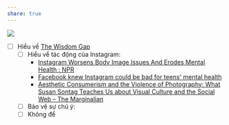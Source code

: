 ```yaml
---
share: true
---
```

![](https://assets-global.website-files.com/5f0e1294f002b1bb26e1f304/6273d54e9f5270706efdddef_Wisdom-Gap-Email_Human-Vulnerabilities-Technology.png) 
- [ ] Hiểu về [The Wisdom Gap](https://www.humanetech.com/insights/the-wisdom-gap "The Wisdom Gap - Center for Humane Technology")
	- [ ] Hiểu về tác động của Instagram:
		- [Instagram Worsens Body Image Issues And Erodes Mental Health : NPR](https://www.npr.org/2021/09/26/1040756541/instagram-worsens-body-image-issues-and-erodes-mental-health "Instagram Worsens Body Image Issues And Erodes Mental Health : NPR")
		- [Facebook knew Instagram could be bad for teens' mental health](https://www.usatoday.com/story/tech/2021/09/14/facebook-knew-instagram-could-bad-teens-mental-health/8340578002/ "Facebook knew Instagram could be bad for teens' mental health")
		- [Aesthetic Consumerism and the Violence of Photography: What Susan Sontag Teaches Us about Visual Culture and the Social Web – The Marginalian](https://www.themarginalian.org/2013/09/16/susan-sontag-on-photography-social-media/ "Aesthetic Consumerism and the Violence of Photography: What Susan Sontag Teaches Us about Visual Culture and the Social Web – The Marginalian")
	- [ ] Bảo vệ sự chú ý: 
	- [ ] Không để
